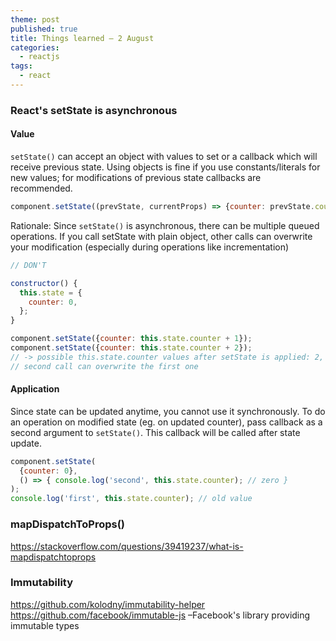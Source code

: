```yaml
---
theme: post
published: true
title: Things learned – 2 August
categories:
  - reactjs
tags:
  - react
---
```

### React's setState is asynchronous
#### Value
`setState()` can accept an object with values to set or a callback which will receive previous state. Using objects is fine if you use constants/literals for new values; for modifications of previous state callbacks are recommended. 

```javascript
component.setState((prevState, currentProps) => {counter: prevState.counter + 1});
```

Rationale: Since `setState()` is asynchronous, there can be multiple queued operations. If you call setState with plain object, other calls can overwrite your modification (especially during operations like incrementation)

```javascript
// DON'T

constructor() {
  this.state = {
    counter: 0,
  };
}

component.setState({counter: this.state.counter + 1});
component.setState({counter: this.state.counter + 2});
// -> possible this.state.counter values after setState is applied: 2, 3
// second call can overwrite the first one
```

#### Application
Since state can be updated anytime, you cannot use it synchronously. To do an operation on modified state (eg. on updated counter), pass callback as a second argument to `setState()`. This callback will be called after state update.

```javascript
component.setState(
  {counter: 0},
  () => { console.log('second', this.state.counter); // zero }
);
console.log('first', this.state.counter); // old value
```

### mapDispatchToProps()
https://stackoverflow.com/questions/39419237/what-is-mapdispatchtoprops

### Immutability
https://github.com/kolodny/immutability-helper
https://github.com/facebook/immutable-js –Facebook's library providing immutable types
